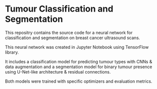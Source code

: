 # Tumour Classification and Segmentation

This repositry contains the source code for  a neural network for classification and segmentation on breast cancer ultrasound scans.

This neural network was created in Jupyter Notebook using TensorFlow library.

It includes a classification model for predicting tumour types with CNNs & data augmentation and a segmentation model for binary tumour presence using U-Net-like architecture & residual connections.

Both models were trained with specific optimizers and evaluation metrics.

